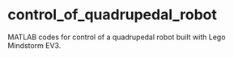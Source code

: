# control_of_quadrupedal_robot
MATLAB codes for control of a quadrupedal robot built with Lego Mindstorm EV3.
